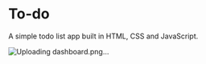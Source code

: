 # To-do
A simple todo list app built in HTML, CSS and JavaScript.
<br>

![Uploading dashboard.png…]()

